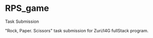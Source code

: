 # RPS_game
Task Submission

"Rock, Paper. Scissors" task submission for Zuri/I4G fullStack program.
